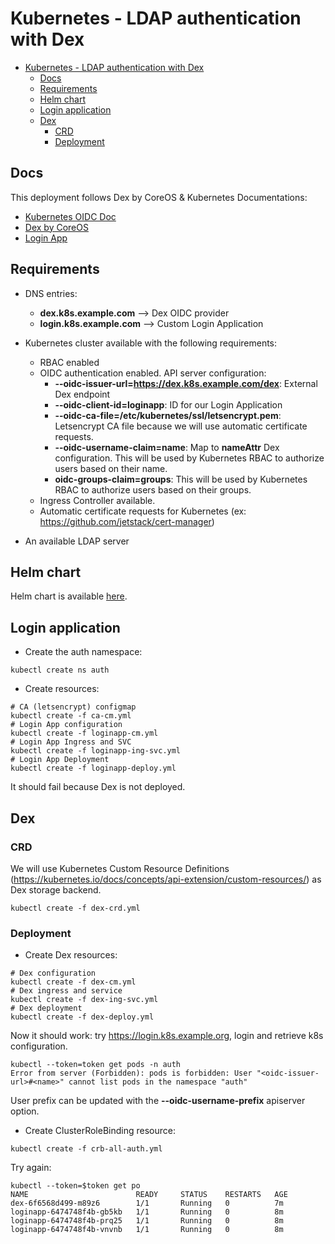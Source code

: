 # Kubernetes - LDAP authentication with Dex

- [Kubernetes - LDAP authentication with Dex](#kubernetes---ldap-authentication-with-dex)
  - [Docs](#docs)
  - [Requirements](#requirements)
  - [Helm chart](#helm-chart)
  - [Login application](#login-application)
  - [Dex](#dex)
    - [CRD](#crd)
    - [Deployment](#deployment)

## Docs

This deployment follows Dex by CoreOS & Kubernetes Documentations:

* [Kubernetes OIDC Doc](https://kubernetes.io/docs/reference/access-authn-authz/authentication/#openid-connect-tokens)
* [Dex by CoreOS](https://github.com/coreos/dex)
* [Login App](https://github.com/fydrah/loginapp)

## Requirements

* DNS entries:
  * **dex.k8s.example.com** --> Dex OIDC provider
  * **login.k8s.example.com** --> Custom Login Application

* Kubernetes cluster available with the following requirements:
  * RBAC enabled
  * OIDC authentication enabled. API server configuration:
    * **--oidc-issuer-url=https://dex.k8s.example.com/dex**: External Dex endpoint
    * **--oidc-client-id=loginapp**: ID for our Login Application
    * **--oidc-ca-file=/etc/kubernetes/ssl/letsencrypt.pem**: Letsencrypt CA file because we will use automatic certificate requests.
    * **--oidc-username-claim=name**: Map to **nameAttr** Dex configuration. This will be used by Kubernetes RBAC to authorize users based on their name.
    * **oidc-groups-claim=groups**: This will be used by Kubernetes RBAC to authorize users based on their groups.
  * Ingress Controller available.
  * Automatic certificate requests for Kubernetes (ex: https://github.com/jetstack/cert-manager)

* An available LDAP server

## Helm chart

Helm chart is available [here](https://github.com/ObjectifLibre/kube-oidc).

## Login application

* Create the auth namespace:

```shell
kubectl create ns auth
```

* Create resources:

```shell
# CA (letsencrypt) configmap
kubectl create -f ca-cm.yml
# Login App configuration
kubectl create -f loginapp-cm.yml
# Login App Ingress and SVC
kubectl create -f loginapp-ing-svc.yml
# Login App Deployment
kubectl create -f loginapp-deploy.yml
```

It should fail because Dex is not deployed.

## Dex

### CRD

We will use Kubernetes Custom Resource Definitions (https://kubernetes.io/docs/concepts/api-extension/custom-resources/) as Dex storage backend.

```shell
kubectl create -f dex-crd.yml
```

### Deployment

* Create Dex resources:

```shell
# Dex configuration
kubectl create -f dex-cm.yml
# Dex ingress and service
kubectl create -f dex-ing-svc.yml
# Dex deployment
kubectl create -f dex-deploy.yml
```

Now it should work: try https://login.k8s.example.org, login and retrieve k8s configuration.

```shell
kubectl --token=token get pods -n auth
Error from server (Forbidden): pods is forbidden: User "<oidc-issuer-url>#<name>" cannot list pods in the namespace "auth"
```

User prefix can be updated with the **--oidc-username-prefix** apiserver option.

* Create ClusterRoleBinding resource:
```shell
kubectl create -f crb-all-auth.yml
```

Try again:

```shell
kubectl --token=$token get po
NAME                        READY     STATUS    RESTARTS   AGE
dex-6f6568d499-m89z6        1/1       Running   0          7m
loginapp-6474748f4b-gb5kb   1/1       Running   0          8m
loginapp-6474748f4b-prq25   1/1       Running   0          8m
loginapp-6474748f4b-vnvnb   1/1       Running   0          8m
```
